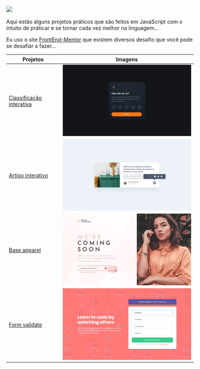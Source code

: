 <img src="https://img.shields.io/badge/JavaScript-F7DF1E?style=for-the-badge&logo=javascript&logoColor=black">
<p>Aqui estão alguns projetos práticos que são feitos em JavaScript com o intuito de práticar e se tornar cada vez melhor na linguagem...</p>
<p>Eu uso o site <a target="_blank" href="https://www.frontendmentor.io/home">FrontEnd-Mentor</a> que existem diversos desafio que você pode se desafiar a fazer...</p>

| Projetos | Imagens |
| ------------- | ------------- |
| <a href="https://nomegustaa.github.io/frontEndMentor/Projeto-1/" target="blank">Classificação interativa</a>  | <img src="Projeto-1/design/desktop-design.jpg" width="500px"> |
| <a href="https://nomegustaa.github.io/frontEndMentor/Projeto-2/" target="blank">Artigo interativo</a>  | <img src="Projeto-2/design/desktop-active-state.jpg" width="500px">  | 
| <a href="https://nomegustaa.github.io/frontEndMentor/Projeto-3/" target="blank">Base apparel</a>  | <img src="Projeto-3/design/active-states.jpg" width="500px">  |
| <a href="https://nomegustaa.github.io/frontEndMentor/Projeto-4/" target="blank">Form validate</a>  | <img src="Projeto-4/design/desktop-design.jpg" width="500px">  |
